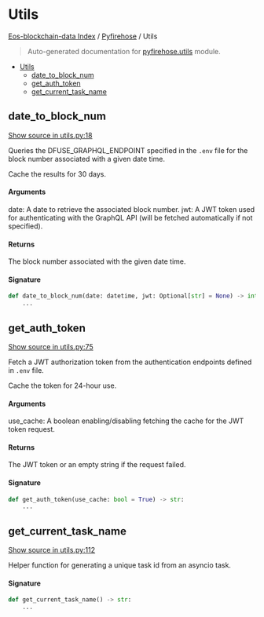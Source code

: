 # Utils

[Eos-blockchain-data Index](../README.md#eos-blockchain-data-index) /
[Pyfirehose](./index.md#pyfirehose) /
Utils

> Auto-generated documentation for [pyfirehose.utils](https://github.com/Krow10/eos-blockchain-data/blob/main/pyfirehose/utils.py) module.

- [Utils](#utils)
  - [date_to_block_num](#date_to_block_num)
  - [get_auth_token](#get_auth_token)
  - [get_current_task_name](#get_current_task_name)

## date_to_block_num

[Show source in utils.py:18](https://github.com/Krow10/eos-blockchain-data/blob/main/pyfirehose/utils.py#L18)

Queries the DFUSE_GRAPHQL_ENDPOINT specified in the `.env` file for the block number associated with a given date time.

Cache the results for 30 days.

#### Arguments

date:
 A date to retrieve the associated block number.
jwt:
 A JWT token used for authenticating with the GraphQL API (will be fetched automatically if not specified).

#### Returns

The block number associated with the given date time.

#### Signature

```python
def date_to_block_num(date: datetime, jwt: Optional[str] = None) -> int:
    ...
```



## get_auth_token

[Show source in utils.py:75](https://github.com/Krow10/eos-blockchain-data/blob/main/pyfirehose/utils.py#L75)

Fetch a JWT authorization token from the authentication endpoints defined in `.env` file.

Cache the token for 24-hour use.

#### Arguments

use_cache:
 A boolean enabling/disabling fetching the cache for the JWT token request.

#### Returns

The JWT token or an empty string if the request failed.

#### Signature

```python
def get_auth_token(use_cache: bool = True) -> str:
    ...
```



## get_current_task_name

[Show source in utils.py:112](https://github.com/Krow10/eos-blockchain-data/blob/main/pyfirehose/utils.py#L112)

Helper function for generating a unique task id from an asyncio task.

#### Signature

```python
def get_current_task_name() -> str:
    ...
```


